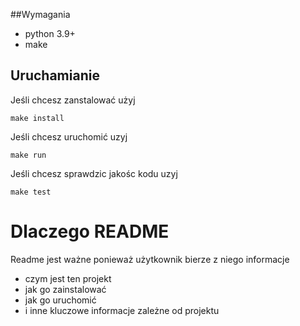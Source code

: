 
##Wymagania
- python 3.9+
- make


## Uruchamianie
Jeśli chcesz zanstalować użyj 
```
make install
```
Jeśli chcesz uruchomić uzyj 
```
make run
```

Jeśli chcesz sprawdzic jakośc kodu uzyj 
```
make test
```

# Dlaczego README

Readme jest ważne ponieważ użytkownik bierze z niego informacje
- czym jest ten projekt
- jak go zainstalować
- jak go uruchomić
- i inne kluczowe informacje zależne od projektu
